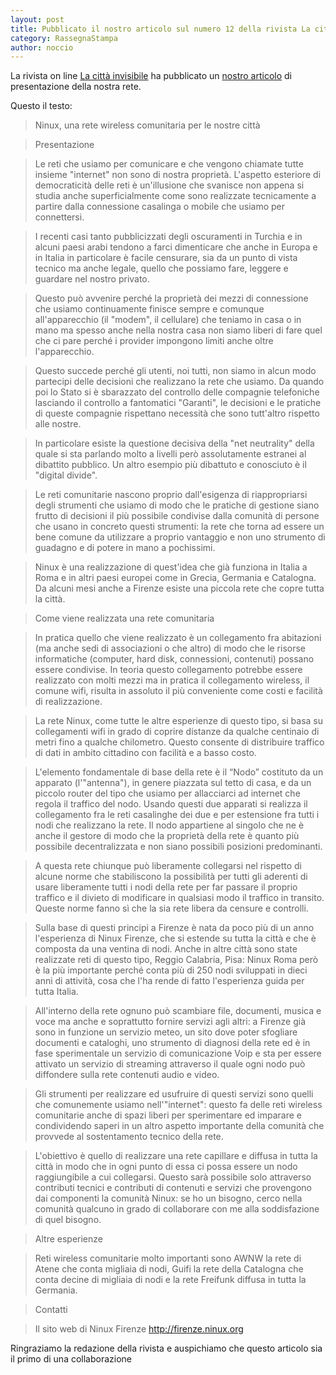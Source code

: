 ```yaml
---
layout: post
title: Pubblicato il nostro articolo sul numero 12 della rivista La città invisibile
category: RassegnaStampa
author: noccio
---
```


La rivista on line
[La città invisibile](http://www.perunaltracitta.org) ha pubblicato un
[nostro articolo](http://www.perunaltracitta.org/2015/01/13/ninux-una-rete-wireless-comunitaria-per-le-nostre-citta/)
di presentazione della nostra rete.

Questo il testo:

> Ninux, una rete wireless comunitaria per le nostre città

> Presentazione

> Le reti che usiamo per comunicare e che vengono chiamate tutte
> insieme "internet" non sono di nostra proprietà. L'aspetto esteriore
> di democraticità delle reti è un'illusione che svanisce non appena
> si studia anche superficialmente come sono realizzate tecnicamente a
> partire dalla connessione casalinga o mobile che usiamo per
> connettersi.

> I recenti casi tanto pubblicizzati degli oscuramenti in Turchia e in
> alcuni paesi arabi tendono a farci dimenticare che anche in Europa e
> in Italia in particolare è facile censurare, sia da un punto di
> vista tecnico ma anche legale, quello che possiamo fare, leggere e
> guardare nel nostro privato.

> Questo può avvenire perché la proprietà dei mezzi di connessione che
> usiamo continuamente finisce sempre e comunque all'apparecchio (il
> "modem", il cellulare) che teniamo in casa o in mano ma spesso anche
> nella nostra casa non siamo liberi di fare quel che ci pare perché i
> provider impongono limiti anche oltre l'apparecchio.

> Questo succede perché gli utenti, noi tutti, non siamo in alcun modo
> partecipi delle decisioni che realizzano la rete che usiamo. Da
> quando poi lo Stato si è sbarazzato del controllo delle compagnie
> telefoniche lasciando il controllo a fantomatici "Garanti", le
> decisioni e le pratiche di queste compagnie rispettano necessità che
> sono tutt'altro rispetto alle nostre.

> In particolare esiste la questione decisiva della "net neutrality"
> della quale si sta parlando molto a livelli però assolutamente
> estranei al dibattito pubblico. Un altro esempio più dibattuto e
> conosciuto è il "digital divide".

> Le reti comunitarie nascono proprio dall'esigenza di riappropriarsi
> degli strumenti che usiamo di modo che le pratiche di gestione siano
> frutto di decisioni il più possibile condivise dalla comunità di
> persone che usano in concreto questi strumenti: la rete che torna ad
> essere un bene comune da utilizzare a proprio vantaggio e non uno
> strumento di guadagno e di potere in mano a pochissimi.

> Ninux è una realizzazione di quest'idea che già funziona in Italia a
> Roma e in altri paesi europei come in Grecia, Germania e
> Catalogna. Da alcuni mesi anche a Firenze esiste una piccola rete
> che copre tutta la città.

> Come viene realizzata una rete comunitaria

> In pratica quello che viene realizzato è un collegamento fra
> abitazioni (ma anche sedi di associazioni o che altro) di modo che
> le risorse informatiche (computer, hard disk, connessioni,
> contenuti) possano essere condivise. In teoria questo collegamento
> potrebbe essere realizzato con molti mezzi ma in pratica il
> collegamento wireless, il comune wifi, risulta in assoluto il più
> conveniente come costi e facilità di realizzazione.

> La rete Ninux, come tutte le altre esperienze di questo tipo, si
> basa su collegamenti wifi in grado di coprire distanze da qualche
> centinaio di metri fino a qualche chilometro. Questo consente di
> distribuire traffico di dati in ambito cittadino con facilità e a
> basso costo.

> L'elemento fondamentale di base della rete è il “Nodo” costituto da
> un apparato (l'"antenna"), in genere piazzata sul tetto di casa, e
> da un piccolo router del tipo che usiamo per allacciarci ad internet
> che regola il traffico del nodo. Usando questi due apparati si
> realizza il collegamento fra le reti casalinghe dei due e per
> estensione fra tutti i nodi che realizzano la rete. Il nodo
> appartiene al singolo che ne è anche il gestore di modo che la
> proprietà della rete è quanto più possibile decentralizzata e non
> siano possibili posizioni predominanti.

> A questa rete chiunque può liberamente collegarsi nel rispetto di
> alcune norme che stabiliscono la possibilità per tutti gli aderenti
> di usare liberamente tutti i nodi della rete per far passare il
> proprio traffico e il divieto di modificare in qualsiasi modo il
> traffico in transito. Queste norme fanno sì che la sia rete libera
> da censure e controlli.

> Sulla base di questi principi a Firenze è nata da poco più di un
> anno l'esperienza di Ninux Firenze, che si estende su tutta la città
> e che è composta da una ventina di nodi. Anche in altre città sono
> state realizzate reti di questo tipo, Reggio Calabria, Pisa: Ninux
> Roma però è la più importante perché conta più di 250 nodi
> sviluppati in dieci anni di attività, cosa che l'ha rende di fatto
> l'esperienza guida per tutta Italia.

> All'interno della rete ognuno può scambiare file, documenti, musica
> e voce ma anche e soprattutto fornire servizi agli altri: a Firenze
> già sono in funzione un servizio meteo, un sito dove poter sfogliare
> documenti e cataloghi, uno strumento di diagnosi della rete ed è in
> fase sperimentale un servizio di comunicazione Voip e sta per essere
> attivato un servizio di streaming attraverso il quale ogni nodo può
> diffondere sulla rete contenuti audio e video.

> Gli strumenti per realizzare ed usufruire di questi servizi sono
> quelli che comunemente usiamo nell'"internet": questo fa delle reti
> wireless comunitarie anche di spazi liberi per sperimentare ed
> imparare e condividendo saperi in un altro aspetto importante della
> comunità che provvede al sostentamento tecnico della rete.

> L'obiettivo è quello di realizzare una rete capillare e diffusa in
> tutta la città in modo che in ogni punto di essa ci possa essere un
> nodo raggiungibile a cui collegarsi. Questo sarà possibile solo
> attraverso contributi tecnici e contributi di contenuti e servizi
> che provengono dai componenti la comunità Ninux: se ho un bisogno,
> cerco nella comunità qualcuno in grado di collaborare con me alla
> soddisfazione di quel bisogno.

> Altre esperienze

> Reti wireless comunitarie molto importanti sono AWNW la rete di
> Atene che conta migliaia di nodi, Guifi la rete della Catalogna che
> conta decine di migliaia di nodi e la rete Freifunk diffusa in tutta
> la Germania.

> Contatti

> Il sito web di Ninux Firenze http://firenze.ninux.org

Ringraziamo la redazione della rivista e auspichiamo che questo
articolo sia il primo di una collaborazione
